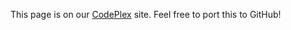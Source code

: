 This page is on our [CodePlex](https://pytools.codeplex.com/wikipage?title=Detailed%20Walk-thu%20Guide%20-%20HPC%20and%20Cloud%20Features) site.  Feel free to port this to GitHub!

